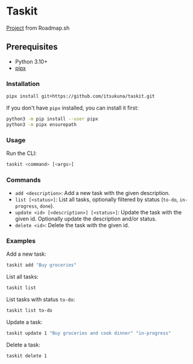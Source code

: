 # Taskit

[Project](https://roadmap.sh/projects/task-tracker/solutions?u=647426d9c4ec366ad5b0f25a) from Roadmap.sh

## Prerequisites

- Python 3.10+
- [pipx](https://pypa.github.io/pipx/)

### Installation

```sh
pipx install git+https://github.com/itsukuna/taskit.git
```

If you don't have `pipx` installed, you can install it first:

```sh
python3 -m pip install --user pipx
python3 -m pipx ensurepath
```
### Usage

Run the CLI:
```sh
taskit <command> [<args>]
```

### Commands

- `add <description>`: Add a new task with the given description.
- `list [<status>]`: List all tasks, optionally filtered by status (`to-do`, `in-progress`, `done`).
- `update <id> [<description>] [<status>]`: Update the task with the given id. Optionally update the description and/or status.
- `delete <id>`: Delete the task with the given id.

### Examples

Add a new task:
```sh
taskit add "Buy groceries"
```

List all tasks:
```sh
taskit list
```

List tasks with status `to-do`:
```sh
taskit list to-do
```

Update a task:
```sh
taskit update 1 "Buy groceries and cook dinner" "in-progress"
```

Delete a task:
```sh
taskit delete 1
```
